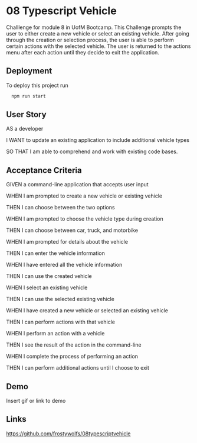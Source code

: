 
# 08 Typescript Vehicle

Challlenge for module 8 in UofM Bootcamp. This Challenge prompts the user to either create a new vehicle or select an existing vehicle. After going through the creation or selection process, the user is able to perform certain actions with the selected vehicle. The user is returned to the actions menu after each action until they decide to exit the application.




## Deployment

To deploy this project run

```bash
  npm run start
```


## User Story

AS a developer

I WANT to update an existing application to include additional vehicle types

SO THAT I am able to comprehend and work with existing code bases.
## Acceptance Criteria

GIVEN a command-line application that accepts user input

WHEN I am prompted to create a new vehicle or existing vehicle

THEN I can choose between the two options

WHEN I am prompted to choose the vehicle type during creation

THEN I can choose between car, truck, and motorbike

WHEN I am prompted for details about the vehicle

THEN I can enter the vehicle information

WHEN I have entered all the vehicle information

THEN I can use the created vehicle

WHEN I select an existing vehicle

THEN I can use the selected existing vehicle

WHEN I have created a new vehicle or selected an existing vehicle

THEN I can perform actions with that vehicle

WHEN I perform an action with a vehicle

THEN I see the result of the action in the command-line

WHEN I complete the process of performing an action

THEN I can perform additional actions until I choose to exit
## Demo

Insert gif or link to demo


## Links

https://github.com/frostywolfs/08typescriptvehicle